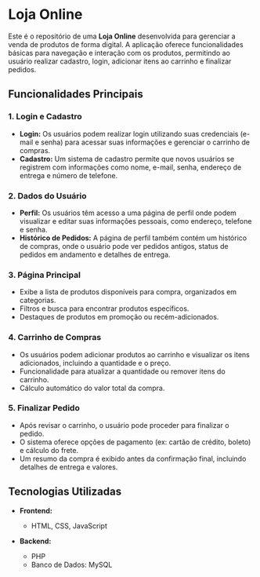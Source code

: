 # Loja Online

Este é o repositório de uma **Loja Online** desenvolvida para gerenciar a venda de produtos de forma digital. A aplicação oferece funcionalidades básicas para navegação e interação com os produtos, permitindo ao usuário realizar cadastro, login, adicionar itens ao carrinho e finalizar pedidos.

## Funcionalidades Principais

### 1. **Login e Cadastro**
   - **Login:** Os usuários podem realizar login utilizando suas credenciais (e-mail e senha) para acessar suas informações e gerenciar o carrinho de compras.
   - **Cadastro:** Um sistema de cadastro permite que novos usuários se registrem com informações como nome, e-mail, senha, endereço de entrega e número de telefone.

### 2. **Dados do Usuário**
   - **Perfil:** Os usuários têm acesso a uma página de perfil onde podem visualizar e editar suas informações pessoais, como endereço, telefone e senha.
   - **Histórico de Pedidos:** A página de perfil também contém um histórico de compras, onde o usuário pode ver pedidos antigos, status de pedidos em andamento e detalhes de entrega.

### 3. **Página Principal**
   - Exibe a lista de produtos disponíveis para compra, organizados em categorias.
   - Filtros e busca para encontrar produtos específicos.
   - Destaques de produtos em promoção ou recém-adicionados.

### 4. **Carrinho de Compras**
   - Os usuários podem adicionar produtos ao carrinho e visualizar os itens adicionados, incluindo a quantidade e o preço.
   - Funcionalidade para atualizar a quantidade ou remover itens do carrinho.
   - Cálculo automático do valor total da compra.

### 5. **Finalizar Pedido**
   - Após revisar o carrinho, o usuário pode proceder para finalizar o pedido.
   - O sistema oferece opções de pagamento (ex: cartão de crédito, boleto) e cálculo do frete.
   - Um resumo da compra é exibido antes da confirmação final, incluindo detalhes de entrega e valores.

## Tecnologias Utilizadas

- **Frontend:**
  - HTML, CSS, JavaScript

- **Backend:**
  - PHP
  - Banco de Dados: MySQL 
  

